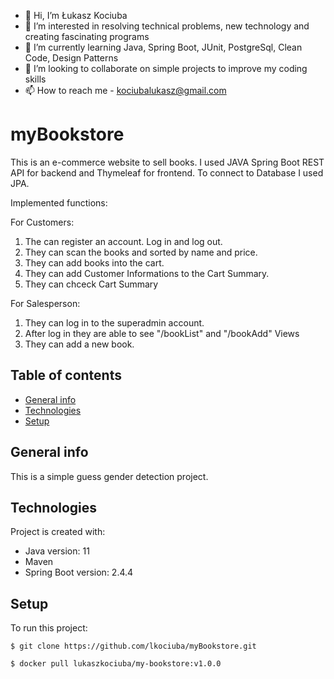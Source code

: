 - 👋 Hi, I’m Łukasz Kociuba
- 👀 I’m interested in resolving technical problems, new technology and creating fascinating programs
- 🌱 I’m currently learning Java, Spring Boot, JUnit, PostgreSql, Clean Code, Design Patterns
- 💞️ I’m looking to collaborate on simple projects to improve my coding skills
- 📫 How to reach me - kociubalukasz@gmail.com

# myBookstore
This is an e-commerce website to sell books. I used JAVA Spring Boot REST API for backend and Thymeleaf for frontend. To connect to Database I used JPA.

Implemented functions:

For Customers:
1. The can register an account. Log in and log out.
2. They can scan the books and sorted by name and price.
3. They can add books into the cart.
4. They can add Customer Informations to the Cart Summary.
5. They can chceck Cart Summary


For Salesperson:
1. They can log in to the superadmin account.
2. After log in they are able to see "/bookList" and "/bookAdd" Views
3. They can add a new book.


## Table of contents
* [General info](#general-info)
* [Technologies](#technologies)
* [Setup](#setup)

## General info
This is a simple guess gender detection project.
	
## Technologies
Project is created with:
* Java version: 11
* Maven
* Spring Boot version: 2.4.4
	
## Setup
To run this project:

```
$ git clone https://github.com/lkociuba/myBookstore.git
```
```
$ docker pull lukaszkociuba/my-bookstore:v1.0.0
```
